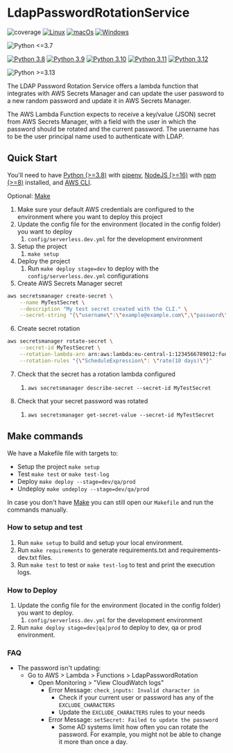 # LdapPasswordRotationService

![coverage](docs/img/coverage.svg)
[![Linux](https://github.com/Vitesco-Technologies/ldap-password-rotation/actions/workflows/linux.yml/badge.svg)](https://github.com/Vitesco-Technologies/ldap-password-rotation/actions/workflows/linux.yml)
[![macOs](https://github.com/Vitesco-Technologies/ldap-password-rotation/actions/workflows/macos.yml/badge.svg)](https://github.com/Vitesco-Technologies/ldap-password-rotation/actions/workflows/macos.yml)
[![Windows](https://github.com/Vitesco-Technologies/ldap-password-rotation/actions/workflows/windows.yml/badge.svg)](https://github.com/Vitesco-Technologies/ldap-password-rotation/actions/workflows/windows.yml)

![Python <=3.7](https://img.shields.io/badge/python-<=3.7-red.svg)

[![Python 3.8](https://github.com/Vitesco-Technologies/ldap-password-rotation/actions/workflows/python3.8.yml/badge.svg)](https://github.com/Vitesco-Technologies/ldap-password-rotation/actions/workflows/python3.8.yml)
[![Python 3.9](https://github.com/Vitesco-Technologies/ldap-password-rotation/actions/workflows/python3.9.yml/badge.svg)](https://github.com/Vitesco-Technologies/ldap-password-rotation/actions/workflows/python3.9.yml)
[![Python 3.10](https://github.com/Vitesco-Technologies/ldap-password-rotation/actions/workflows/python3.10.yml/badge.svg)](https://github.com/Vitesco-Technologies/ldap-password-rotation/actions/workflows/python3.10.yml)
[![Python 3.11](https://github.com/Vitesco-Technologies/ldap-password-rotation/actions/workflows/python3.11.yml/badge.svg)](https://github.com/Vitesco-Technologies/ldap-password-rotation/actions/workflows/python3.11.yml)
[![Python 3.12](https://github.com/Vitesco-Technologies/ldap-password-rotation/actions/workflows/python3.12.yml/badge.svg)](https://github.com/Vitesco-Technologies/ldap-password-rotation/actions/workflows/python3.12.yml)

![Python >=3.13](https://img.shields.io/badge/python->=3.13-yellow.svg)

The LDAP Password Rotation Service offers a lambda function that integrates with AWS Secrets Manager and can update the user password to a new random password and update it in AWS Secrets Manager.

The AWS Lambda Function expects to receive a key/value (JSON) secret from AWS Secrets Manager, with a field with the user in which the password should be rotated and the current password. The username has to be the user principal name used to authenticate with LDAP.

## Quick Start

You'll need to have [Python (>=3.8)](https://www.python.org/) with [pipenv](https://github.com/pypa/pipenv), [NodeJS (>=16)](https://nodejs.org/) with [npm (>=8)](https://www.npmjs.com/) installed, and [AWS CLI](https://aws.amazon.com/cli/).

Optional: [Make](https://www.gnu.org/software/make/)

1. Make sure your default AWS credentials are configured to the environment where you want to deploy this project
2. Update the config file for the environment (located in the config folder) you want to deploy
   1. `config/serverless.dev.yml` for the development environment
3. Setup the project
   1. `make setup`
4. Deploy the project
   1. Run `make deploy stage=dev` to deploy with the `config/serverless.dev.yml` configurations
5. Create AWS Secrets Manager secret

```bash
aws secretsmanager create-secret \
    --name MyTestSecret \
    --description "My test secret created with the CLI." \
    --secret-string "{\"username\":\"example@example.com\",\"password\":\"EXAMPL3-P4ssw0rd\"}"
```

6. Create secret rotation

```bash
aws secretsmanager rotate-secret \
    --secret-id MyTestSecret \
    --rotation-lambda-arn arn:aws:lambda:eu-central-1:1234566789012:function:LdapPasswordRotation-dev-app \
    --rotation-rules "{\"ScheduleExpression\": \"rate(10 days)\"}"
```

7. Check that the secret has a rotation lambda configured
   1. `aws secretsmanager describe-secret --secret-id MyTestSecret`

8. Check that your secret password was rotated
   1. `aws secretsmanager get-secret-value --secret-id MyTestSecret`

## Make commands

We have a Makefile file with targets to:

- Setup the project `make setup`
- Test `make test` or `make test-log`
- Deploy `make deploy --stage=dev/qa/prod`
- Undeploy `make undeploy --stage=dev/qa/prod`

In case you don't have [Make](https://www.gnu.org/software/make/) you can still open our `Makefile` and run the commands manually.

### How to setup and test

1. Run `make setup` to build and setup your local environment.
2. Run `make requirements` to generate requirements.txt and requirements-dev.txt files.
3. Run `make test` to test or `make test-log` to test and print the execution logs.

### How to Deploy

1. Update the config file for the environment (located in the config folder) you want to deploy.
   1. `config/serverless.dev.yml` for the development environment
2. Run `make deploy stage=dev|qa|prod` to deploy to dev, qa or prod environment.

### FAQ

* The password isn't updating:
  * Go to AWS > Lambda > Functions > LdapPasswordRotation
    * Open Monitoring > "View CloudWatch logs"
      * Error Message: `check_inputs: Invalid character in`
        * Check if your current user or password has any of the `EXCLUDE_CHARACTERS`
        * Update the `EXCLUDE_CHARACTERS` rules to your needs
      * Error Message: `setSecret: Failed to update the password`
        * Some AD systems limit how often you can rotate the password. For example, you might not be able to change it more than once a day.
